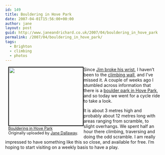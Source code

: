 ```yaml
---
id: 149
title: Bouldering in Hove Park
date: 2007-04-01T15:56:00+00:00
author: jane
layout: post
guid: http://www.janeandrichard.co.uk/2007/04/bouldering_in_hove_park
permalink: /2007/04/bouldering_in_hove_park/
tags:
  - Brighton
  - climbing
  - photos
---
```

<div style="float: left; margin-left: 10px; margin-bottom: 10px;">
  <a href="http://www.flickr.com/photos/janed/sets/72157600040203342/" title="photo sharing"><img src="http://farm1.static.flickr.com/188/441952606_606db6b4dd_m.jpg" alt="" style="border: solid 2px #000000;" height="188" width="240" /></a> <br /> <span style="font-size: 0.9em; margin-top: 0px;"> <a href="http://www.flickr.com/photos/janed/441952606/">Bouldering in Hove Park</a> <br /> Originally uploaded by <a href="http://www.flickr.com/people/janed/">Jane Dallaway</a>. </span>
</div>

Since [Jim broke his wrist](http://www.flickr.com/photos/janed/sets/72157600018308647/), I haven&#8217;t been to the [climbing wall](http://www.evolutionindoorclimbing.co.uk/evolution.htm), and I&#8217;ve missed it. A couple of weeks ago I stumbled across information that there is a [boulder park in Hove Park](http://education.brighton-hove.gov.uk/index.cfm?request=c1141162), and so today we went for a cycle ride to take a look.

It is about 3 metres high and probably about 12 metres long with areas ranging from scramble, to slight overhangs. We spent half an hour there climbing, traversing and doing the odd scramble. I am really impressed to have something like this so close, and available for free. I&#8217;m hoping to start visiting on a weekly basis to have a play.<br clear="all" />